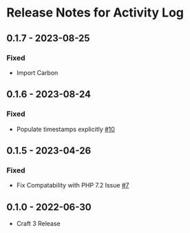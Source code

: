 # Release Notes for Activity Log

## 0.1.7 - 2023-08-25
### Fixed
- Import Carbon

## 0.1.6 - 2023-08-24
### Fixed
- Populate timestamps explicitly [#10](https://github.com/matfish2/craft-activity-log/issues/10)

## 0.1.5 - 2023-04-26
### Fixed
- Fix Compatability with PHP 7.2 Issue [#7](https://github.com/matfish2/craft-activity-log/issues/7)

## 0.1.0 - 2022-06-30
- Craft 3 Release